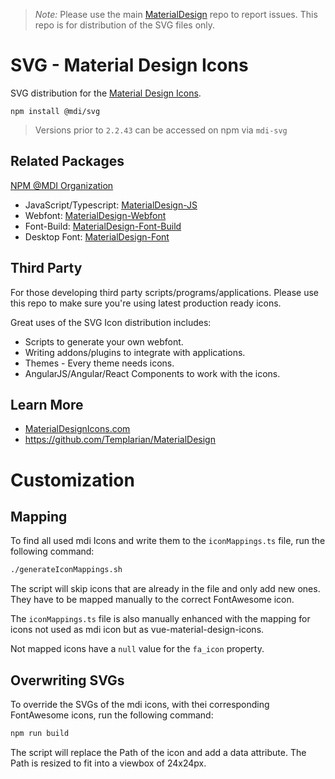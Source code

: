 > *Note:* Please use the main [MaterialDesign](https://github.com/Templarian/MaterialDesign/issues) repo to report issues. This repo is for distribution of the SVG files only.

# SVG - Material Design Icons

SVG distribution for the [Material Design Icons](https://materialdesignicons.com).

```
npm install @mdi/svg
```

> Versions prior to `2.2.43` can be accessed on npm via `mdi-svg`

## Related Packages

[NPM @MDI Organization](https://npmjs.com/org/mdi)

- JavaScript/Typescript: [MaterialDesign-JS](https://github.com/Templarian/MaterialDesign-JS)
- Webfont: [MaterialDesign-Webfont](https://github.com/Templarian/MaterialDesign-Webfont)
- Font-Build: [MaterialDesign-Font-Build](https://github.com/Templarian/MaterialDesign-Font-Build)
- Desktop Font: [MaterialDesign-Font](https://github.com/Templarian/MaterialDesign-Font)

## Third Party

For those developing third party scripts/programs/applications. Please use this repo to make sure you're using latest production ready icons.

Great uses of the SVG Icon distribution includes:

- Scripts to generate your own webfont.
- Writing addons/plugins to integrate with applications.
- Themes - Every theme needs icons.
- AngularJS/Angular/React Components to work with the icons.

## Learn More

- [MaterialDesignIcons.com](https://materialdesignicons.com)
- https://github.com/Templarian/MaterialDesign

# Customization
## Mapping
To find all used mdi Icons and write them to the `iconMappings.ts` file, run the following command:
```bash
./generateIconMappings.sh
```

The script will skip icons that are already in the file and only add new ones. They have to be mapped manually to the correct FontAwesome icon.

The `iconMappings.ts` file is also manually enhanced with the mapping for icons not used as mdi icon but as vue-material-design-icons.

Not mapped icons have a `null` value for the `fa_icon` property.

## Overwriting SVGs
To override the SVGs of the mdi icons, with thei corresponding FontAwesome icons, run the following command:

```bash
npm run build
```

The script will replace the Path of the icon and add a data attribute.
The Path is resized to fit into a viewbox of 24x24px.
